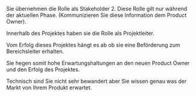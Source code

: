 Sie übernehmen die Rolle als Stakeholder 2. Diese Rolle gilt nur während der aktuellen Phase.  (Kommunizieren Sie diese Information dem Product Owner).

Innerhalb des Projektes haben sie die Rolle als Projektleiter. 

Vom Erfolg dieses Projektes hängt es ab ob sie eine Beförderung zum Bereichsleiter erhalten. 

Sie hegen somit hohe Erwartungshaltungen an den neuen Product Owner und den Erfolg des Projektes. 

Technisch sind Sie nicht sehr bewandert aber Sie wissen genau was der Markt von Ihrem Produkt erwartet. 

